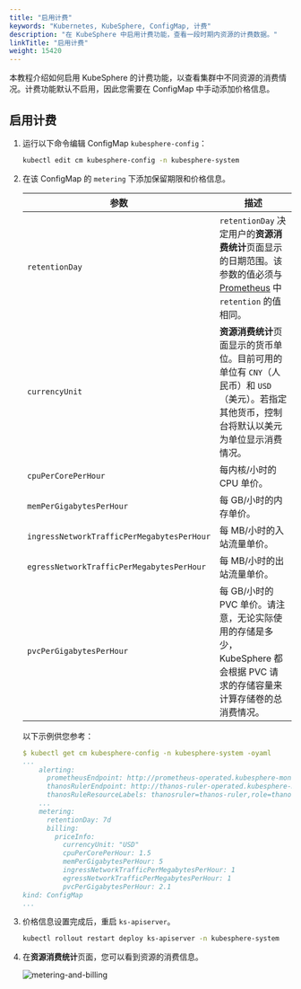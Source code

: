 ```yaml
---
title: "启用计费"
keywords: "Kubernetes, KubeSphere, ConfigMap, 计费"
description: "在 KubeSphere 中启用计费功能，查看一段时期内资源的计费数据。"
linkTitle: "启用计费"
weight: 15420
---
```


本教程介绍如何启用 KubeSphere 的计费功能，以查看集群中不同资源的消费情况。计费功能默认不启用，因此您需要在 ConfigMap 中手动添加价格信息。

## 启用计费

1. 运行以下命令编辑 ConfigMap `kubesphere-config`：

   ```bash
   kubectl edit cm kubesphere-config -n kubesphere-system
   ```

2. 在该 ConfigMap 的 `metering` 下添加保留期限和价格信息。

   | 参数                                       | 描述                                                         |
   | ------------------------------------------ | ------------------------------------------------------------ |
   | `retentionDay`                             | `retentionDay` 决定用户的**资源消费统计**页面显示的日期范围。该参数的值必须与 [Prometheus](../../../faq/observability/monitoring/#how-to-change-the-monitoring-data-retention-period) 中 `retention` 的值相同。 |
   | `currencyUnit`                             | **资源消费统计**页面显示的货币单位。目前可用的单位有 `CNY`（人民币）和 `USD`（美元）。若指定其他货币，控制台将默认以美元为单位显示消费情况。 |
   | `cpuPerCorePerHour`                        | 每内核/小时的 CPU 单价。                                     |
   | `memPerGigabytesPerHour`                   | 每 GB/小时的内存单价。                                       |
   | `ingressNetworkTrafficPerMegabytesPerHour` | 每 MB/小时的入站流量单价。                                   |
   | `egressNetworkTrafficPerMegabytesPerHour`  | 每 MB/小时的出站流量单价。                                   |
   | `pvcPerGigabytesPerHour`                   | 每 GB/小时的 PVC 单价。请注意，无论实际使用的存储是多少，KubeSphere 都会根据 PVC 请求的存储容量来计算存储卷的总消费情况。 |

   以下示例供您参考：

   ```yaml
   $ kubectl get cm kubesphere-config -n kubesphere-system -oyaml
   ...
       alerting:
         prometheusEndpoint: http://prometheus-operated.kubesphere-monitoring-system.svc:9090
         thanosRulerEndpoint: http://thanos-ruler-operated.kubesphere-monitoring-system.svc:10902
         thanosRuleResourceLabels: thanosruler=thanos-ruler,role=thanos-alerting-rules
       ...
       metering:
         retentionDay: 7d
         billing:
           priceInfo:
             currencyUnit: "USD"
             cpuPerCorePerHour: 1.5
             memPerGigabytesPerHour: 5
             ingressNetworkTrafficPerMegabytesPerHour: 1
             egressNetworkTrafficPerMegabytesPerHour: 1
             pvcPerGigabytesPerHour: 2.1
   kind: ConfigMap
   ...
   ```

3. 价格信息设置完成后，重启 `ks-apiserver`。

   ```bash
   kubectl rollout restart deploy ks-apiserver -n kubesphere-system
   ```

4. 在**资源消费统计**页面，您可以看到资源的消费信息。

   ![metering-and-billing](/images/docs/zh-cn/toolbox/metering-and-billing/enable-billing/metering-and-billing.png)